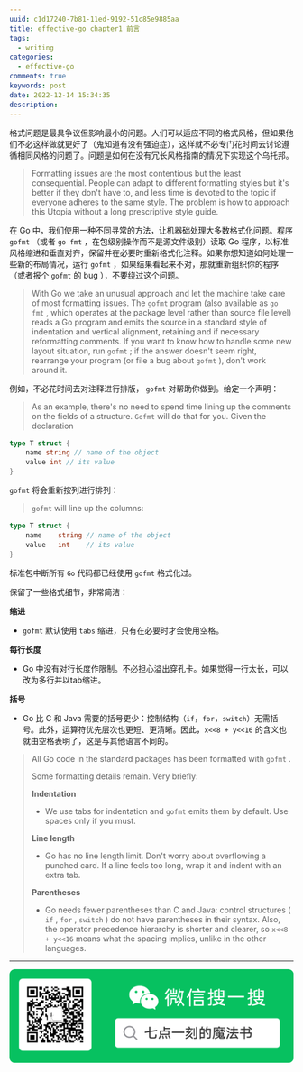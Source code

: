 ```yaml
---
uuid: c1d17240-7b81-11ed-9192-51c85e9885aa
title: effective-go chapter1 前言
tags:
  - writing
categories:
  - effective-go
comments: true
keywords: post
date: 2022-12-14 15:34:35
description:
---
```


<!--more-->
<!-- 1. 发布前：删除草稿的 uuid -->
<!-- 2. 发布后：补充tag，category -->

格式问题是最具争议但影响最小的问题。人们可以适应不同的格式风格，但如果他们不必这样做就更好了（鬼知道有没有强迫症），这样就不必专门花时间去讨论遵循相同风格的问题了。问题是如何在没有冗长风格指南的情况下实现这个乌托邦。

> Formatting issues are the most contentious but the least consequential. People can adapt to different formatting styles but it's better if they don't have to, and less time is devoted to the topic if everyone adheres to the same style. The problem is how to approach this Utopia without a long prescriptive style guide.

在 Go 中，我们使用一种不同寻常的方法，让机器础处理大多数格式化问题。程序 `gofmt` （或者 `go fmt` ，在包级别操作而不是源文件级别）读取 Go 程序，以标准风格缩进和垂直对齐，保留并在必要时重新格式化注释。如果你想知道如何处理一些新的布局情况，运行 `gofmt` ，如果结果看起来不对，那就重新组织你的程序（或者报个 `gofmt` 的 bug ），不要绕过这个问题。

> With Go we take an unusual approach and let the machine take care of most formatting issues. The `gofmt` program \(also available as `go fmt` , which operates at the package level rather than source file level\) reads a Go program and emits the source in a standard style of indentation and vertical alignment, retaining and if necessary reformatting comments. If you want to know how to handle some new layout situation, run `gofmt` ; if the answer doesn't seem right, rearrange your program \(or file a bug about `gofmt` \), don't work around it.

例如，不必花时间去对注释进行排版， `gofmt` 对帮助你做到。给定一个声明：

> As an example, there's no need to spend time lining up the comments on the fields of a structure. `Gofmt` will do that for you. Given the declaration

```go
type T struct {
    name string // name of the object
    value int // its value
}
```

`gofmt` 将会重新按列进行排列：

> `gofmt` will line up the columns:

```go
type T struct {
    name    string // name of the object
    value   int    // its value
}
```

标准包中断所有 `Go` 代码都已经使用 `gofmt` 格式化过。

保留了一些格式细节，非常简洁：

**缩进**

* `gofmt` 默认使用 `tabs` 缩进，只有在必要时才会使用空格。

**每行长度**

* Go 中没有对行长度作限制。不必担心溢出穿孔卡。如果觉得一行太长，可以改为多行并以tab缩进。

**括号**

* Go 比 C 和 Java 需要的括号更少：控制结构（`if`，`for`，`switch`）无需括号。此外，运算符优先层次也更短、更清晰。因此，`x<<8 + y<<16` 的含义也就由空格表明了，这是与其他语言不同的。

> All Go code in the standard packages has been formatted with `gofmt` .
>
> Some formatting details remain. Very briefly:
>
> **Indentation**
>
> * We use tabs for indentation and `gofmt` emits them by default. Use spaces only if you must.
>
> **Line length**
>
> * Go has no line length limit. Don't worry about overflowing a punched card. If a line feels too long, wrap it and indent with an extra tab.
>
> **Parentheses**
>
> * Go needs fewer parentheses than C and Java: control structures \( `if` , `for` , `switch` \) do not have parentheses in their syntax. Also, the operator precedence hierarchy is shorter and clearer, so `x<<8 + y<<16` means what the spacing implies, unlike in the other languages.


---
![20200131220947.png](source/_posts/assets/images/leunggeorge.github.io-image-9%201.png)

